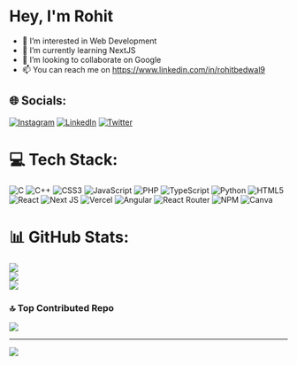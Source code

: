  # Hey, I'm Rohit 
- 👀 I’m interested in Web Development
- 🌱 I’m currently learning NextJS
- 💞️ I’m looking to collaborate on Google
- 📫 You can reach me on https://www.linkedin.com/in/rohitbedwal9


## 🌐 Socials:
[![Instagram](https://img.shields.io/badge/Instagram-%23E4405F.svg?logo=Instagram&logoColor=white)](https://instagram.com/rohitbedwal9) [![LinkedIn](https://img.shields.io/badge/LinkedIn-%230077B5.svg?logo=linkedin&logoColor=white)](https://linkedin.com/in/rohitbedwal9) [![Twitter](https://img.shields.io/badge/Twitter-%231DA1F2.svg?logo=Twitter&logoColor=white)](https://twitter.com/rohitbedwal9) 

# 💻 Tech Stack:
![C](https://img.shields.io/badge/c-%2300599C.svg?style=for-the-badge&logo=c&logoColor=white) ![C++](https://img.shields.io/badge/c++-%2300599C.svg?style=for-the-badge&logo=c%2B%2B&logoColor=white) ![CSS3](https://img.shields.io/badge/css3-%231572B6.svg?style=for-the-badge&logo=css3&logoColor=white) ![JavaScript](https://img.shields.io/badge/javascript-%23323330.svg?style=for-the-badge&logo=javascript&logoColor=%23F7DF1E) ![PHP](https://img.shields.io/badge/php-%23777BB4.svg?style=for-the-badge&logo=php&logoColor=white) ![TypeScript](https://img.shields.io/badge/typescript-%23007ACC.svg?style=for-the-badge&logo=typescript&logoColor=white) ![Python](https://img.shields.io/badge/python-3670A0?style=for-the-badge&logo=python&logoColor=ffdd54) ![HTML5](https://img.shields.io/badge/html5-%23E34F26.svg?style=for-the-badge&logo=html5&logoColor=white) ![React](https://img.shields.io/badge/react-%2320232a.svg?style=for-the-badge&logo=react&logoColor=%2361DAFB) ![Next JS](https://img.shields.io/badge/Next-black?style=for-the-badge&logo=next.js&logoColor=white) ![Vercel](https://img.shields.io/badge/vercel-%23000000.svg?style=for-the-badge&logo=vercel&logoColor=white) ![Angular](https://img.shields.io/badge/angular-%23DD0031.svg?style=for-the-badge&logo=angular&logoColor=white) ![React Router](https://img.shields.io/badge/React_Router-CA4245?style=for-the-badge&logo=react-router&logoColor=white) ![NPM](https://img.shields.io/badge/NPM-%23CB3837.svg?style=for-the-badge&logo=npm&logoColor=white) ![Canva](https://img.shields.io/badge/Canva-%2300C4CC.svg?style=for-the-badge&logo=Canva&logoColor=white)
# 📊 GitHub Stats:
![](https://github-readme-stats.vercel.app/api?username=rohitbedwal9&theme=dark&hide_border=false&include_all_commits=false&count_private=false)<br/>
![](https://github-readme-streak-stats.herokuapp.com/?user=rohitbedwal9&theme=dark&hide_border=false)<br/>
![](https://github-readme-stats.vercel.app/api/top-langs/?username=rohitbedwal9&theme=dark&hide_border=false&include_all_commits=false&count_private=false&layout=compact)

### 🔝 Top Contributed Repo
![](https://github-contributor-stats.vercel.app/api?username=rohitbedwal9&limit=5&theme=dark&combine_all_yearly_contributions=true)

---
[![](https://visitcount.itsvg.in/api?id=rohitbedwal9&icon=0&color=0)](https://visitcount.itsvg.in)

<!-- Proudly created with GPRM ( https://gprm.itsvg.in ) -->


